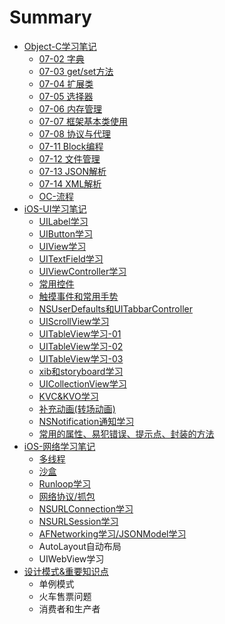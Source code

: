 # Summary

* [Object-C学习笔记](README.md)
    * [07-02 字典](07-02.md)
    * [07-03 get\/set方法](07-03.md)
    * [07-04 扩展类](07-04.md)
    * [07-05 选择器](07-05.md)
    * [07-06 内存管理](07-06.md)
    * [07-07 框架基本类使用](07-07.md)
    * [07-08 协议与代理](07-08.md)
    * [07-11 Block编程](07-11.md)
    * [07-12 文件管理](07-12.md)
    * [07-13 JSON解析](07-13.md)
    * [07-14 XML解析](07-14.md)
    * [OC-流程](ocliuchengmd_md.md)
* [iOS-UI学习笔记](ios-uixue_xi_bi_ji.md)
    * [UILabel学习](UILabel.md)
    * [UIButton学习](UIButton.md)
    * [UIView学习](uiview.md)
    * [UITextField学习](uitextfield学习.md)
    * [UIViewController学习](viewcontroller学习.md)
    * [常用控件](常用控件.md)
    * [触摸事件和常用手势](触摸事件和常用手势.md)
    * [NSUserDefaults和UITabbarController](nsuserdefaults和uitabbarcontroller.md)
    * [UIScrollView学习](uiscrollview学习.md)
    * [UITableView学习-01](uitableview.md)
    * [UITableView学习-02](uitableview学习-02.md)
    * [UITableView学习-03](uitableview学习-03.md)
    * [xib和storyboard学习](xib和storyboard学习.md)
    * [UICollectionView学习](collectionview学习.md)
    * [KVC&KVO学习](kvckvo学习.md)
    * [补充动画\(转场动画\)](补充动画转场动画.md)
    * [NSNotification通知学习](nsnotification通知学习.md)
    * [常用的属性、易犯错误、提示点、封装的方法](常用的属性、易犯错误、提示点、封装的方法.md)
* [iOS-网络学习笔记](ios-网络学习笔记.md)
    * [多线程](多线程.md)
    * [沙盒](沙盒.md)
    * [Runloop学习](runloop学习.md)
    * [网络协议\/抓包](网络协议抓包.md)
    * [NSURLConnection学习](nsurlconnection.md)
    * [NSURLSession学习](nsurlsession学习.md)
    * [AFNetworking学习\/JSONModel学习](afnetworking学习jsonmodel学习.md)
    * AutoLayout自动布局
    * UIWebView学习
* [设计模式&重要知识点](设计模式重要知识点.md)
    * 单例模式
    * 火车售票问题
    * 消费者和生产者

